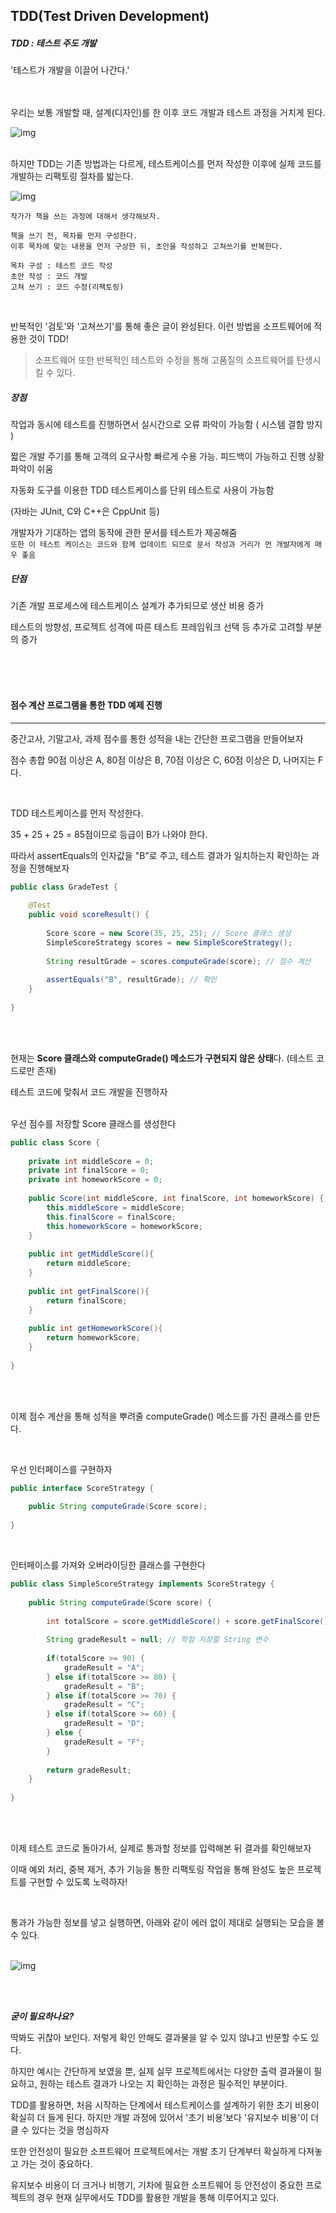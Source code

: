 ## TDD(Test Driven Development)


##### TDD : 테스트 주도 개발

'테스트가 개발을 이끌어 나간다.'

<br>
<br>
우리는 보통 개발할 때, 설계(디자인)를 한 이후 코드 개발과 테스트 과정을 거치게 된다.
<br>


![img](https://mblogthumb-phinf.pstatic.net/MjAxNzA2MjhfMTU0/MDAxNDk4NjA2NTAyNjU2.zKGh5ZuYgToTz6p1lWgMC_Xb30i7uU86Yh00N2XrpMwg.8b3X9cCS6_ijzWyXEiQFombsWM1J8FlU9LhQ2j0nanog.PNG.suresofttech/image.png?type=w800)


<br>
하지만 TDD는 기존 방법과는 다르게, 테스트케이스를 먼저 작성한 이후에 실제 코드를 개발하는 리팩토링 절차를 밟는다.
<br>


![img](https://mblogthumb-phinf.pstatic.net/MjAxNzA2MjhfMjE3/MDAxNDk4NjA2NTExNDgw.fp8XF9y__Kz75n86xknIPDthTHj9a8Q08ocIJIqMR6Ag.24jJa_8_T0Qj04P62FZbchqt8oTNXGFSLUItzMP95s8g.PNG.suresofttech/image.png?type=w800)
<br>
```
작가가 책을 쓰는 과정에 대해서 생각해보자.

책을 쓰기 전, 목차를 먼저 구성한다.
이후 목차에 맞는 내용을 먼저 구상한 뒤, 초안을 작성하고 고쳐쓰기를 반복한다.

목차 구성 : 테스트 코드 작성
초안 작성 : 코드 개발
고쳐 쓰기 : 코드 수정(리팩토링)
```
<br>


반복적인 '검토'와 '고쳐쓰기'를 통해 좋은 글이 완성된다. 이런 방법을 소프트웨어에 적용한 것이 TDD!

> 소프트웨어 또한 반복적인 테스트와 수정을 통해 고품질의 소프트웨어를 탄생시킬 수 있다.


##### 장점

작업과 동시에 테스트를 진행하면서 실시간으로 오류 파악이 가능함 ( 시스템 결함 방지 )

짧은 개발 주기를 통해 고객의 요구사항 빠르게 수용 가능. 피드백이 가능하고 진행 상황 파악이 쉬움

자동화 도구를 이용한 TDD 테스트케이스를 단위 테스트로 사용이 가능함

(자바는 JUnit, C와 C++은 CppUnit 등)

개발자가 기대하는 앱의 동작에 관한 문서를 테스트가 제공해줌 <br>
`또한 이 테스트 케이스는 코드와 함께 업데이트 되므로 문서 작성과 거리가 먼 개발자에게 매우 좋음`

##### 단점

기존 개발 프로세스에 테스트케이스 설계가 추가되므로 생산 비용 증가

테스트의 방향성, 프로젝트 성격에 따른 테스트 프레임워크 선택 등 추가로 고려할 부분의 증가

<br>
<br>
<br>

#### 점수 계산 프로그램을 통한 TDD 예제 진행

---

중간고사, 기말고사, 과제 점수를 통한 성적을 내는 간단한 프로그램을 만들어보자

점수 총합 90점 이상은 A, 80점 이상은 B, 70점 이상은 C, 60점 이상은 D, 나머지는 F다.

<br>

TDD 테스트케이스를 먼저 작성한다.

35 + 25 + 25 = 85점이므로 등급이 B가 나와야 한다.

따라서 assertEquals의 인자값을 "B"로 주고, 테스트 결과가 일치하는지 확인하는 과정을 진행해보자
<br>
```java
public class GradeTest {
    
    @Test
    public void scoreResult() {
        
        Score score = new Score(35, 25, 25); // Score 클래스 생성
        SimpleScoreStrategy scores = new SimpleScoreStrategy();
        
        String resultGrade = scores.computeGrade(score); // 점수 계산
        
        assertEquals("B", resultGrade); // 확인
    }
    
}
```
<br>
<br>

현재는 **Score 클래스와 computeGrade() 메소드가 구현되지 않은 상태**다. (테스트 코드로만 존재)

테스트 코드에 맞춰서 코드 개발을 진행하자
<br>
<br>

우선 점수를 저장할 Score 클래스를 생성한다
<br>
````java
public class Score {
    
    private int middleScore = 0;
    private int finalScore = 0;
    private int homeworkScore = 0;
    
    public Score(int middleScore, int finalScore, int homeworkScore) {
        this.middleScore = middleScore;
        this.finalScore = finalScore;
        this.homeworkScore = homeworkScore;
    }
    
    public int getMiddleScore(){
        return middleScore;
    }
    
    public int getFinalScore(){
        return finalScore;
    }
    
    public int getHomeworkScore(){
        return homeworkScore;
    }
    
}
````
<br>
<br>

이제 점수 계산을 통해 성적을 뿌려줄 computeGrade() 메소드를 가진 클래스를 만든다.

<br>

우선 인터페이스를 구현하자
<br>
```java
public interface ScoreStrategy {
    
    public String computeGrade(Score score);
    
}
```

<br>

인터페이스를 가져와 오버라이딩한 클래스를 구현한다
<br>
```java
public class SimpleScoreStrategy implements ScoreStrategy {
    
    public String computeGrade(Score score) {
        
        int totalScore = score.getMiddleScore() + score.getFinalScore() + score.getHomeworkScore(); // 점수 총합
        
        String gradeResult = null; // 학점 저장할 String 변수
        
        if(totalScore >= 90) {
            gradeResult = "A";
        } else if(totalScore >= 80) {
            gradeResult = "B";
        } else if(totalScore >= 70) {
            gradeResult = "C";
        } else if(totalScore >= 60) {
            gradeResult = "D";
        } else {
            gradeResult = "F";
        }
        
        return gradeResult;
    }
    
}
```
<br>
<br>

이제 테스트 코드로 돌아가서, 실제로 통과할 정보를 입력해본 뒤 결과를 확인해보자

이때 예외 처리, 중복 제거, 추가 기능을 통한 리팩토링 작업을 통해 완성도 높은 프로젝트를 구현할 수 있도록 노력하자!

<br>

통과가 가능한 정보를 넣고 실행하면, 아래와 같이 에러 없이 제대로 실행되는 모습을 볼 수 있다.
<br>
<br>

![img](https://mblogthumb-phinf.pstatic.net/MjAxNzA2MjhfMjQx/MDAxNDk4NjA2NjM0MzIw.LGPVpvam5De7ibWipMqiGHZPjRcKWQKYhLbKgnL6i78g.8vplllDO1pfKFs5Wua9ZLl7b6g6kHbjG-6M--HmDRCwg.PNG.suresofttech/image.png?type=w800)

<br>
<br>


***굳이 필요하나요?***

딱봐도 귀찮아 보인다. 저렇게 확인 안해도 결과물을 알 수 있지 않냐고 반문할 수도 있다.

하지만 예시는 간단하게 보였을 뿐, 실제 실무 프로젝트에서는 다양한 출력 결과물이 필요하고, 원하는 테스트 결과가 나오는 지 확인하는 과정은 필수적인 부분이다.



TDD를 활용하면, 처음 시작하는 단계에서 테스트케이스를 설계하기 위한 초기 비용이 확실히 더 들게 된다. 하지만 개발 과정에 있어서 '초기 비용'보다 '유지보수 비용'이 더 클 수 있다는 것을 명심하자

또한 안전성이 필요한 소프트웨어 프로젝트에서는 개발 초기 단계부터 확실하게 다져놓고 가는 것이 중요하다. 

유지보수 비용이 더 크거나 비행기, 기차에 필요한 소프트웨어 등 안전성이 중요한 프로젝트의 경우 현재 실무에서도 TDD를 활용한 개발을 통해 이루어지고 있다.
